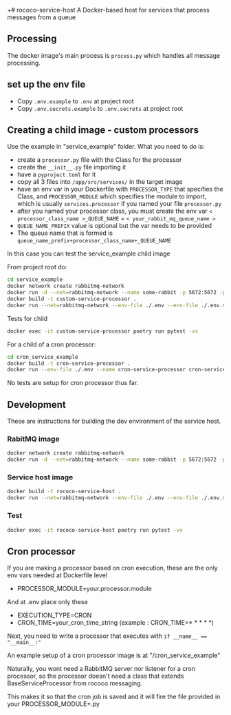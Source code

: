 +# rococo-service-host
A Docker-based host for services that process messages from a queue

## Processing
The docker image's main process is `process.py` which handles all message processing.

## set up the env file

- Copy `.env.example` to `.env` at project root
- Copy `.env.secrets.example` to `.env.secrets` at project root


## Creating a child image - custom processors

Use the example in "service_example" folder. What you need to do is:
- create a `processor.py` file with the Class for the processor
- create the `__init__.py` file importing it
- have a `pyproject.toml` for it
- copy all 3 files into `/app/src/services/` in the target image
- have an env var in your Dockerfile with `PROCESSOR_TYPE` that specifies the Class, and `PROCESSOR_MODULE` which specifies the module to import, which is usually `services.processor`  if you named your file `processor.py`
- after you named your processor class, you must create the env var `< processor_class_name >_QUEUE_NAME` = `< your_rabbit_mq_queue_name >`
- `QUEUE_NAME_PREFIX` value is optional but the var needs to be provided
- The queue name that is formed is `queue_name_prefix+processor_class_name+_QUEUE_NAME`

In this case you can test the service_example child image

From project root do:

```bash
cd service_example
docker network create rabbitmq-network
docker run -d --net=rabbitmq-network --name some-rabbit -p 5672:5672 -p 15672:15672 -e RABBITMQ_DEFAULT_USER=user -e RABBITMQ_DEFAULT_PASS=password rabbitmq:3-management
docker build -t custom-service-processor .
docker run --net=rabbitmq-network --env-file ./.env --env-file ./.env.secrets --name custom-service-processor custom-service-processor
```

Tests for child
```bash
docker exec -it custom-service-processor poetry run pytest -vv
```


For a child of a cron processor:

```bash
cd cron_service_example
docker build -t cron-service-processor .
docker run --env-file ./.env --name cron-service-processor cron-service-processor
```

No tests are setup for cron processor thus far.


## Development

These are instructions for building the dev environment of the service host.

### RabitMQ image

```bash
docker network create rabbitmq-network
docker run -d --net=rabbitmq-network --name some-rabbit -p 5672:5672 -p 15672:15672 -e RABBITMQ_DEFAULT_USER=user -e RABBITMQ_DEFAULT_PASS=password rabbitmq:3-management
```


### Service host image

```bash
docker build -t rococo-service-host .
docker run --net=rabbitmq-network --env-file ./.env --env-file ./.env.secrets --name rococo-service-host rococo-service-host
```

### Test

```bash
docker exec -it rococo-service-host poetry run pytest -vv
```

## Cron processor

If you are making a processor based on cron execution, these are the only env vars needed at Dockerfile level

- PROCESSOR_MODULE=your.processor.module

And at .env place only these

- EXECUTION_TYPE=CRON
- CRON_TIME=your_cron_time_string    (example : CRON_TIME=* * * * *)

Next, you need to write a processor that executes with `if __name__ == "__main__:"`

An example setup of a cron processor image is at "/cron_service_example"

Naturally, you wont need a RabbitMQ server nor listener for a cron processor, so the processor doesn't need a class that extends BaseServiceProcessor from rococo messaging.

This makes it so that the cron job is saved and it will fire the file provided in your PROCESSOR_MODULE+.py